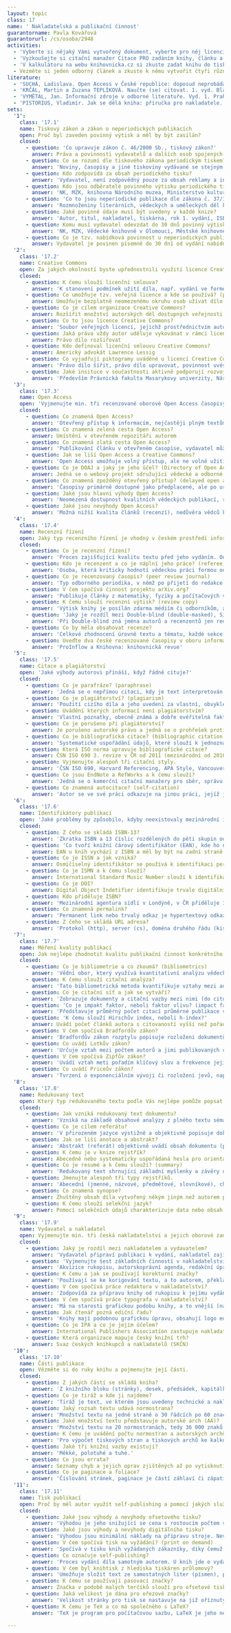 ```yaml
---
layout: topic
class: 17
name: ' Nakladatelská a publikační činnost'
guarantorname: Pavla Kovářová
guarantorurl: /cs/osoba/2948
activities:
  - 'Vyberte si nějaký Vámi vytvořený dokument, vyberte pro něj licenci Creative Commons a publikujte pomocí některé služby pro self-publishing.'
  - 'Vyzkoušejte si citační manažer Citace PRO zadáním knihy, článku a webové stránky a vygenerujte jejich bibliografické záznamy.'
  - 'V kalkulátoru na webu knihovnicka.cz si zkuste zadat knihu do tisku. Rozhodněte se pro doplňky ke knize, tisk, obálku a vazbu a podívejte se na výslednou kalkulaci.'
  - Vezměte si jeden odborný článek a zkuste k němu vytvořit čtyři různé typy redukovaného textu.
literature:
  - 'SUCHÁ, Ladislava. Open Access v České republice: doposud neprobádané pole? ProInflow, Brno: Masarykova univerzita, 2011, roč. 3, č. 1, s. 135-277. ISSN 1804-2406.'
  - 'KRČÁL, Martin a Zuzana TEPLÍKOVÁ. Naučte (se) citovat. 1. vyd. Blansko: Citace.com, 2014, 156, [46] s. ISBN 978-80-260-6074-1.'
  - 'VYMĚTAL, Jan. Informační zdroje v odborné literatuře. Vyd. 1. Praha: Wolters Kluwer Česká republika, 2010, 433 s. ISBN 978-80-7357-520-5.'
  - 'PISTORIUS, Vladimír. Jak se dělá kniha: příručka pro nakladatele. Vyd. 1. Praha: Paseka, 2003, 248 s. ISBN 80-7185-516-2.'
sets:
  '1':
    class: '17.1'
    name: Tiskový zákon a zákon o neperiodických publikacích
    open: Proč byl zaveden povinný výtisk a měl by být zasílán?
    closed:
      - question: 'Co upravuje zákon č. 46/2000 Sb., tiskový zákon?'
        answer: Práva a povinnosti vydavatelů a dalších osob spojených s vydáváním periodického tisku
      - question: Co se rozumí dle tiskového zákona periodickým tiskem?
        answer: 'Noviny, časopisy a jiné tiskoviny vydávané se stejným názvem, obsahovým zaměřením a v jednotné formě nejméně dvakrát v kalendářním roce'
      - question: Kdo zodpovídá za obsah periodického tisku?
        answer: 'Vydavatel, není zodpovědný pouze za obsah reklamy a inzerce zveřejněné ve vydávaném tisku'
      - question: Kdo jsou odběratelé povinného výtisku periodického tisku?
        answer: 'NK, MZK, knihovna Národního muzea, Ministerstvo kultury, Parlamentní knihovna, každá krajská knihovna, Městská knihovna v Praze'
      - question: 'Co to jsou neperiodické publikace dle zákona č. 37/1995 Sb., o neperiodických publikacích?'
        answer: 'Rozmnoženiny literárních, vědeckých a uměleckých děl k veřejnému šíření vydané jednorázově nebo nejvýše jedenkrát ročně'
      - question: Jaké povinné údaje musí být uvedeny v každé knize?
        answer: 'Autor, titul, nakladatel, tiskárna, rok 1. vydání, ISBN, pokud bylo přiděleno, u překladu překladatel, název a nakladatel původního díla'
      - question: Komu musí vydavatel odevzdat do 30 dnů povinný výtisk každé neperiodické publikace?
        answer: 'NK, MZK, Vědecké knihovně v Olomouci, Městské knihovně v Praze a příslušné krajské knihovně dle sídla vydavatele'
      - question: Co je tzv. nabídková povinnost u neperiodických publikací?
        answer: Vydavatel je povinen písemně do 30 dní od vydání nabídnout jím vydanou knihu ke koupi knihovnám určeným vyhláškou č. 156/2003 Sb.
  '2':
    class: '17.2'
    name: Creative Commons
    open: Za jakých okolností byste upřednostnili využití licence Creative Commons a kdy copyright?
    closed:
      - question: K čemu slouží licenční smlouva?
        answer: 'K stanovení podmínek užití díla, např. vydání ve formě knihy nebo užití díla jako filmového námětu.'
      - question: Co umožňuje tzv. veřejná licence a kde se používá? (public licence)
        answer: Umožňuje bezplatně neomezenému okruhu osob užívat dílo a dále ho šířit dle licenčních podmínek. Nejčastěji se používá na internetu.
      - question: Co je cílem organizace Creative Commons?
        answer: Rozšířit množství autorských děl dostupných veřejnosti k legálnímu využívání a sdílení
      - question: Co to jsou licence Creative Commons?
        answer: 'Soubor veřejných licencí, jejichž prostřednictvím autor plošně uzavírá licenční smlouvu se všemi potenciálními uživateli díla'
      - question: Jaká práva vždy autor uděluje vykovánat v rámci licence Creative Commons?
        answer: Právo dílo rozšiřovat
      - question: Kdo definoval licenční smlouvu Creative Commons?
        answer: Americký advokát Lawrence Lessig
      - question: Co vyjadřují piktogramy uváděné u licencí Creative Commons?
        answer: 'Právo dílo šířit, právo dílo upravovat, povinnost uvést autora, zachovat licenci, možnost užívat dílo komerčně (nebo opak)'
      - question: Jaké insituce v součastnosti aktivně podporují rozvoj této licence formou pracovní skupiny Creative Commons pro ČR?
        answer: 'Především Právnická fakulta Masarykovy univerzity, Národní technická knihovna a Iuridicum Remedium'
  '3':
    class: '17.3'
    name: Open Access
    open: 'Vyjmenujte min. tři recenzované oborové Open Access časopisy a uveďte témata, kterým se věnují.'
    closed:
      - question: Co znamená Open Access?
        answer: 'Otevřený přístup k informacím, nejčastěji plným textům recenzovaných článků, preprintů, sborníků atd. pro podporu šíření poznání.'
      - question: Co znamená zelená cesta Open Access?
        answer: Umístění v otevřeném repozitáři autorem
      - question: Co znamená zlatá cesta Open Access?
        answer: 'Publikování článku v otevřeném časopise, vydavatel může chtít za publikování od autora poplatek'
      - question: Jak se liší Open Access a Creative Commons?
        answer: 'Open Access umožňuje volný přístup, ale ne volné užití, které umožňuje licence Creative Commons.'
      - question: Co je DOAJ a jaký je jeho účel? (Directory of Open Access Journals)
        answer: Jedná se o webový projekt sdružující vědecké a odborné časopisy s otevřeným přístupem s cílem zvýšit jejich využívanost.
      - question: Co znamená zpožděný otevřený přístup? (delayed open access)
        answer: 'Časopisy primárně dostupné jako předplacené, ale po určité době (zpravidla 12 měsíců) zpřístupněné jako otevřené'
      - question: Jaké jsou hlavní výhody Open Access?
        answer: 'Neomezená dostupnost kvalitních vědeckých publikací, rychlé sdílení, zviditelnění autorů, větší využívání a ohlas práce'
      - question: Jaké jsou nevýhody Open Access?
        answer: 'Možná nižší kvalita článků (recenzí), nedůvěra vědců ke změně publikačního procesu, nutnost ošetření autorských a vydavatelských práv'
  '4':
    class: '17.4'
    name: Recenzní řízení
    open: Jaký typ recenzního řízení je vhodný v českém prostředí informačních studií a knihovnictví a proč?
    closed:
      - question: Co je recenzní řízení?
        answer: 'Proces zajišťující kvalitu textu před jeho vydáním. Odbornost a dodržení standardů posuzují odborníci, kteří doporučí nebo zamítnou přijetí.'
      - question: Kdo je recenzent a co je náplní jeho práce? (referee)
        answer: 'Osoba, která kriticky hodnotí vědeckou práci formou odborného posudku před jejím vydáním (odbornost, srozumitelnost, originalita atd.).'
      - question: Co je recenzovaný časopis? (peer review journal)
        answer: 'Typ odborného periodika, v němž po přijetí do redakce byly na články vypracovány odborné posudky, na jejichž základě autoři upravili články.'
      - question: V čem spočívá činnost projektu arXiv.org?
        answer: 'Publikuje články z matematiky, fyziky a počítačových věd před recenzí. Jsou tedy dříve k dispozici ostatním vědcům, ale bez ověření kvality.'
      - question: K čemu slouží recenzní výtisk? (review copy)
        answer: 'Výtisk knihy je posílán zdarma médiím či odborníkům, aby na jeho základě publikovali recenzi knihy.'
      - question: 'Jaký je rozdíl mezi Double-blind (double-masked), Single-blind (masked) a Open review?'
        answer: 'Při Double-blind zná jména autorů a recenzentů jen redakce, při Single-blind autor nezná recenzenty a u Open jsou jména obou stran známá.'
      - question: Co by měla obsahovat recenze?
        answer: 'Celkové zhodnocení úrovně textu a tématu, každé sekce článku (úvod, metody, výsledky, diskuze), konkrétní doporučení pro zlepšení.'
      - question: Uveďte dva české recenzované časopisy v oboru informační studia a knihovnictví zařazené do databáze ERIH PLUS.
        answer: 'ProInflow a Knihovna: knihovnická revue'
  '5':
    class: '17.5'
    name: Citace a plagiátorství
    open: 'Jaké výhody autorovi přináší, když řádně cituje?'
    closed:
      - question: Co je parafráze? (paraphrase)
        answer: 'Jedná se o nepřímou citaci, kdy je text interpretován vlastními slovy bez změny významu. Není v uvozovkách, ale musí být uveden zdroj.'
      - question: Co je plagiátorství? (plagiarism)
        answer: 'Použití cizího díla a jeho uvedení za vlastní, obvykle textu, ale i obrázku, grafu apod., nesprávné citování i opomenutí uvedení zdroje'
      - question: Uvádění kterých informací není plagiátorstvím?
        answer: 'Vlastní poznatky, obecně známá a dobře ověřitelná fakta, např. historická data, matematické a fyzikální zákony, a správná citace'
      - question: Co je porušeno při plagiátorství?
        answer: Je porušeno autorské právo a jedná se o prohřešek proti etice vědecké a publikační činnosti.
      - question: Co je bibliografická citace? (bibliographic citation)
        answer: 'Systematické uspořádání údajů, které slouží k jednoznačnému identifikování dokumentu'
      - question: Která ISO norma upravuje bibliografické citace?
        answer: ČSN ISO 690 3. revize v ČR od 2011 (mezinárodní od 2010)
      - question: Vyjmenujte alespoň tři citační styly.
        answer: 'ČSN ISO 690, Harvard Referencing, APA Style, Vancouver System, Chicago Manual of Style a další'
      - question: Co jsou EndNote a RefWorks a k čemu slouží?
        answer: 'Jedná se o komerční citační manažery pro sběr, správu a sdílení bibliografických citací a webových referencí.'
      - question: Co znamená autocitace? (self-citation)
        answer: 'Autor se ve své práci odkazuje na jinou práci, jejíž je autorem či spoluautorem.'
  '6':
    class: '17.6'
    name: Identifikátory publikací
    open: 'Jaké problémy by způsobilo, kdyby neexistovaly mezinárodní identifikátory dokumentů?'
    closed:
      - question: Z čeho se skládá ISBN-13?
        answer: 'Zkratka ISBN a 13 číslic rozdělených do pěti skupin oddělených pomlčkami: prefix, ID skupiny, ID nakladatele, ID titulu a kontrolní součet'
      - question: 'Co tvoří knižní čárový identifikátor (EAN), kde ho nejčastěji najdeme a proč?'
        answer: EAN u knih vychází z ISBN a měl by být na zadní straně obálky nebo přebalu pro identifikaci knihy knihkupci čtečkou čárového kódu.
      - question: Co je ISSN a jak vzniká?
        answer: Osmičíselný identifikátor se používá k identifikaci periodické publikace. Součet číslic násobený vahami 8-1 musí být dělitelný 11.
      - question: Co je ISMN a k čemu slouží?
        answer: International Standard Music Number slouží k identifikaci tištěných hudebnin pomocí třináctimístného čísla.
      - question: Co je DOI?
        answer: Digital Object Indetifier identifikuje trvale digitální dokumenty a od roku 2012 je mezinárodním standardem ISO 26324.
      - question: Kdo přiděluje ISBN?
        answer: 'Mezinárodní agentura sídlí v Londýně, v ČR přiděluje ISBN Národní agentura v Národní knihovně ČR.'
      - question: Co znamená permalink?
        answer: 'Permanent link nebo trvalý odkaz je hypertextový odkaz na konkrétní článek, který se časem nemění, obsahuje stále stejné informace.'
      - question: Z čeho se skládá URL adresa?
        answer: 'Protokol (http), server (cs), doména druhého řádu (kisk), generická doména (.cz), port (80), umístění na serveru, parametry'
  '7':
    class: '17.7'
    name: Měření kvality publikací
    open: Jak nejlépe zhodnotit kvalitu publikační činnost konkrétního vědce?
    closed:
      - question: Co je bibliometrie a co zkoumá? (bibliometrics)
        answer: 'Vědní obor, který využívá kvantitativní analýzu vědeckých dokumentů, zkoumá citační vazby, publikační trendy či analyzuje publikace vědců.'
      - question: K čemu slouží citační analýza?
        answer: 'Tato bibliometrická metoda kvantifikuje vztahy mezi autory, dokumenty a vědními obory na základě bibliografických citací.'
      - question: Co je citační síť a jak se vytváří?
        answer: 'Zobrazuje dokumenty a citační vazby mezi nimi (do citujícího dokumentu k citovanému nebo naopak), vzniká na základě citační analýzy.'
      - question: 'Co je impakt faktor, neboli faktor vlivu? (impact factor)'
        answer: 'Představuje průměrný počet citací průměrné publikace v daném odborném časopise, čímž ukazuje kvalitu daného časopisu.'
      - question: 'K čemu slouží Hirschův index, neboli h-index?'
        answer: Uvádí počet článků autora s citovaností vyšší než pořadové číslo článku v seznamu textů autora řazeném dle počtu citací.
      - question: V čem spočívá Bradfordův zákon?
        answer: 'Bradfordův zákon rozptylu popisuje rozložení dokumentů v tematice, např. nejvíce relevantních článků je v malém množství časopisů.'
      - question: Co uvádí Lotkův zákon?
        answer: 'Určuje vztah mezi počtem autorů a jimi publikovaných článků, tak lze určit, kolik autorů publikuje více článků než daný vědec.'
      - question: V čem spočívá Zipfův zákon?
        answer: 'Uvádí vztah meti pořadím klíčový slov a frekvence jejich výskytu, určuje že relativně málo silně frekventovaných slov tvoří základ lexiky.'
      - question: Co uvádí Priceův zákon?
        answer: 'Tvrzení o exponenciálním vývoji či rozložení jevů, např. že polovina vědeckých článků je publikována druhou odmocninou počtu všech autorů.'
  '8':
    class: '17.8'
    name: Redukovaný text
    open: Který typ redukovaného textu podle Vás nejlépe pomůže popsat dokument a proč?
    closed:
      - question: Jak vzniká redukovaný text dokumentu?
        answer: 'Vzniká na základě obsahové analýzy z plného textu sémantickou redukcí, tj. výběrem podstatních informací.'
      - question: Co je cílem referátu?
        answer: 'V přirozeném jazyce výstižně a objektivně popisuje dokument. Může využívat formulace z textu, ale jako celek je formulován nově.'
      - question: Jak se liší anotace a abstrakt?
        answer: 'Abstrakt (referát) objektivně uvádí obsah dokumentu (předmět, cíle, metody a závěry), anotace má spíše hodnotící či vysvětlující povahu.'
      - question: K čemu je v knize rejstřík?
        answer: Abecedně nebo systematicky uspořádaná hesla pro orientaci v dokumentu nebo souboru dokumentů odkazem na místo jejich výskytu.
      - question: Co je resumé a k čemu slouží? (summary)
        answer: 'Redukovaný text shrnující základní myšlenky a závěry odborné práce, bývá umístěn nejčastěji na konci publikace v několika jazycích.'
      - question: Jmenujte alespoň tři typy rejstříků.
        answer: 'Abecední (jmenné, názvové, předmětové, slovníkové), chronologické a věcné rejstříky. Vedle hesla je uvedeno číslo strany v knize.'
      - question: Co znamená synopse?
        answer: Zhuštěný obsah díla vytvořený někým jiným než autorem pro urychlení orientace čtenáře v díle za cenu ochuzení o literární hodnotu.
      - question: K čemu slouží selekční jazyk?
        answer: Pomocí selekčních údajů charakterizuje data nebo obsah dokumentu pro jejich ukládání a vyhledávání.
  '9':
    class: '17.9'
    name: Vydavatel a nakladatel
    open: Vyjmenujte min. tři česká nakladatelství a jejich oborové zaměření.
    closed:
      - question: Jaký je rozdíl mezi nakladatelem a vydavatelem?
        answer: 'Vydavatel připraví publikaci k vydání, nakladatel zajistí technickou a ekonomickou stránku a někdy distribuci, činnosti jsou často spojeny.'
      - question: 'Vyjmenujte šest základních činností v nakladatelství, které musí proběhnout, aby se kniha dostala ke čtenáři.'
        answer: 'Akvizice rukopisu, autorskoprávní agenda, redakční úprava, výroba knih, marketingová příprava a propagace titulu, prodej'
      - question: K čemu a jak se používají korekturní značky?
        answer: 'Používají se ke korigování textu, a to autorem, překladatelem či redaktorem, na okraj textu pomocí určených znamének označují chyby v textu.'
      - question: V čem spočívá práce redaktora v nakladatelství?
        answer: 'Zodpovídá za přípravu knihy od rukopisu k jejímu vydání, tj. akvizice rukopisu, posudek, licenční smluvy, rediguje a provádí korektury.'
      - question: V čem spočívá práce typografa v nakladatelství?
        answer: 'Má na starosti grafickou podobu knihy, a to vnější (např. obálka) i vnitřní část (výběr písma, zalomení textu, stránkové korektury apod.).'
      - question: Jak čtenář pozná ediční řadu?
        answer: 'Knihy mají podobnou grafickou úpravu, obsahují logo edice a číslo svazku v edici a častu jsou si tematicky, žánrově či autorsky blízké.'
      - question: Co je IPA a co je jejím účelem?
        answer: International Publishers Association zastupuje nakladatele ve všech aspektech publikační činnosti (periodických i neperiodických publikací).
      - question: Která organizace mapuje český knižní trh?
        answer: Svaz českých knihkupců a nakladatelů (SKČN)
  '10':
    class: '17.10'
    name: Části publikace
    open: Vězměte si do ruky knihu a pojmenujte její části.
    closed:
      - question: Z jakých částí se skládá kniha?
        answer: 'Z knižního bloku (stránky), desek, předsádek, kapitálku, patitulu, titulního listu, protititulu (fontispis), tiráže a někdy záložkové služky'
      - question: Co je tiráž a kde ji najdeme?
        answer: 'Tiráž je text, ve kterém jsou uvedeny technické a nakladatelské údaje a bývá na rubu titulní strany jako tzv. autorská tiráž.'
      - question: Jaký rozsah textu udává normostrana?
        answer: 'Množství textu na jedné straně o 30 řádcích po 60 znacích, celkem tedy 1 800 znaků'
      - question: Jaké množství textu představuje autorské arch (AA)?
        answer: 'Množství textu na 20 normostranách, tedy 36 000 znaků.'
      - question: K čemu je uvádění počtu normostran a autorských archů?
        answer: 'Pro výpočet tiskových stran a tiskových archů ke kalkulaci tisku a určení honoráře pro autora či překladatele, pokud je odvozen od rozsahu.'
      - question: Jaké tři knižní vazby existují?
        answer: 'Měkké, polotuhé a tuhé.'
      - question: Co jsou errata?
        answer: Seznamy chyb a jejich oprav zjištěných až po vytisknutí publikace. Mají podobu samostatného listu vloženého do publikace nebo na internetu.
      - question: Co je paginace a foliace?
        answer: 'Číslování stránek, paginace je částí záhlaví či zápatí jednotně v celé knize, foliace u rukopisů a starých tisků bez číslovaných stran.'
  '11':
    class: '17.11'
    name: Tisk publikací
    open: Proč by měl autor využít self-publishing a pomocí jakých služeb?
    closed:
      - question: Jaké jsou výhody a nevýhody ofsetového tisku?
        answer: 'Výhodou je jeho snižující se cena s rostoucím počtem výtisků, nevýhodou je náročná příprava na tisk, proto se vyplatí u většího nákladu.'
      - question: Jaké jsou výhody a nevýhody digitálního tisku?
        answer: 'Výhodou jsou minimální náklady na přípravu stroje. Nevýhodou jsou samotné náklady na tisk, proto se vyplatí u menšího nákladu.'
      - question: V čem spočívá tisk na vyžádání? (print on demand)
        answer: 'Spočívá v tisku knih vyžádaných zákazníky, díky čemuž jsou omezeny náklady na sklady nakladatele.'
      - question: Co označuje self-publishing?
        answer: 'Proces vydání díla samotným autorem. U knih jde o vydání vlastním nákladem, do procesu není zapojeno nakladatelství.'
      - question: V čem byl knihtisk z hlediska tiskáren průlomový?
        answer: 'Umožňuje složit text ze samostatných liter (písmen), pak je rozdělit a znovu použít, tím se snížila cena a zvýšilo množství vydávaných knih.'
      - question: K čemu se používají pasovací značky?
        answer: Značka v podobě malých terčíků slouží pro ofsetové tiskárny jako záchytný bod pro pasování samostatně tisknutých barev.
      - question: Jaká velikost je dána pro ořezové značky?
        answer: 'Velikost stránky pro tisk se nastavuje na již oříznutý formát, spad (za ořezovými značkami) by měl mít min. 3 mm, ideálně 5 mm.'
      - question: K čemu je TeX a co má společného s LaTeX?
        answer: 'TeX je program pro počítačovou sazbu, LaTeX je jeho nejznámější nadstavba používaná zejména v přírodních vědách.'

---
```

